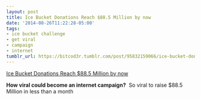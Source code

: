 ```yaml
---
layout: post
title: Ice Bucket Donations Reach $88.5 Million by now
date: '2014-08-26T11:22:28-05:00'
tags:
- ice bucket challenge
- get viral
- campaign
- internet
tumblr_url: https://bitcod3r.tumblr.com/post/95832159066/ice-bucket-donations-reach-885-million-by-now
---
```

[Ice Bucket Donations Reach $88.5 Million by now](http://www.alsa.org/news/media/press-releases/ice-bucket-challenge-082614.html)  

**How viral could become an internet campaign?** &nbsp;So viral to raise $88.5 Million in less than a month
